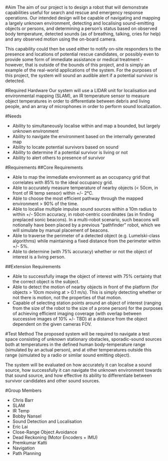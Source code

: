 #Aim
The aim of our project is to design a robot that will demonstrate capabilities useful for search and rescue and emergency response operations. Our intended design will be capable of navigating and mapping a largely unknown environment, detecting and localising sound-emitting objects or persons, and determining a person’s status based on observed body temperature, detected sounds (as of breathing, talking, cries for help) and any observed motion using the on-board camera.

This capability could then be used either to notify on-site responders to the presence and locations of potential rescue candidates, or possibly even to provide some form of immediate assistance or medical treatment – however, that is outside of the bounds of this project, and is simply an example of the real-world applications of the system. For the purposes of this project, the system will sound an audible alert if a potential survivor is detected.

#Required Hardware
Our system will use a LIDAR unit for localisation and environmental mapping (SLAM), an IR temperature sensor to measure object temperatures in order to differentiate between debris and living people, and an array of microphones in order to perform sound localization. 

#Needs
* Ability to simultaneously localise within and map a bounded, but largely unknown environment
* Ability to navigate the environment based on the internally generated map
*	Ability to locate potential survivors based on sound
*	Ability to determine if a potential survivor is living or not
*	Ability to alert others to presence of survivor

#Requirements
##Core Requirements
*	Able to map the immediate environment as an occupancy grid that correlates with 85% to the ideal occupancy grid.
*	Able to accurately measure temperature of nearby objects (< 50cm, in front of IR temp sensor) within +/- 2°C.
*	Able to choose the most efficient pathway through the mapped environment > 90% of the time.
*	Able to localise multiple impulse sound sources within a 10m radius to within +/- 50cm accuracy, in robot-centric coordinates (as in finding preplaced sonic beacons). In a multi-robot scenario, such beacons will notionally have been placed by a previous "pathfinder" robot, which we will simulate by manual placement of beacons.
*	Able to traverse the perimeter of a detected object (e.g. Lumelski-class algorithms) while maintaining a fixed distance from the perimeter within +/- 5%.
*	Able to determine (with 75% accuracy) whether or not the object of interest is a living person.

##Extension Requirements
*	Able to successfully image the object of interest with 75% certainty that the correct object is the subject.
*	Able to detect the motion of nearby objects in front of the platform (for objects > 10cm moving at > 0.1 m/s). This is simply detecting whether or not there is motion, not the properties of that motion.
*	Capable of selecting station points around an object of interest (ranging from the size of the robot to the size of a prone person) for the purposes of achieving efficient imaging coverage (with overlap between successive images of 10% +/- TBD) at a distance from the object dependent on the given cameras FOV.

#Test Method
The proposed system will be required to navigate a test space consisting of unknown stationary obstacles, sporadic-sound sources both at temperatures in the defined human body-temperature range (simulated by an actual person), and at other temperatures outside this range (simulated by a radio or similar sound emitting object). 

The system will be evaluated on how accurately it can localise a sound source, how successfully it can navigate the unknown environment towards that sound source, and how effective its ability to differentiate between survivor candidates and other sound sources.

#Group Members
*	Chris Barr
  * SLAM
  * IR Temp
*	Bobby Nansel
  *	Sound Detection and Localisation
*	Eric Lai
  *	Close-Range Object Avoidance
  *	Dead Reckoning (Motor Encoders + IMU)
*	Premkumar Katti
  *	Navigation
  *	Path Planning
